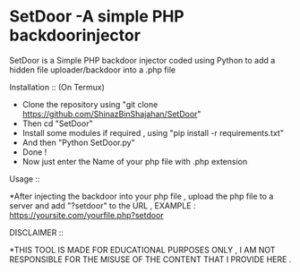 # SetDoor -A simple PHP backdoorinjector

SetDoor is a Simple PHP backdoor injector coded using Python to add a hidden file uploader/backdoor into a .php file

Installation :: (On Termux) 
* Clone the repository using "git clone https://github.com/ShinazBinShajahan/SetDoor"
* Then cd "SetDoor"
* Install some modules if required , using "pip install -r requirements.txt"
* And then "Python SetDoor.py"
* Done ! 
* Now just enter the Name of your php file with .php extension

Usage :: 

*After injecting the backdoor into your php file , upload the php file to a server and add "?setdoor" to the URL ,
EXAMPLE : https://yoursite.com/yourfile.php?setdoor

DISCLAIMER ::

*THIS TOOL IS MADE FOR EDUCATIONAL PURPOSES ONLY , I AM NOT RESPONSIBLE FOR THE MISUSE OF THE CONTENT THAT I PROVIDE HERE .


